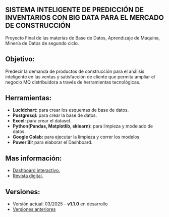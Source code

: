 ## SISTEMA INTELIGENTE DE PREDICCIÓN DE INVENTARIOS CON BIG DATA PARA EL MERCADO DE CONSTRUCCIÓN

Proyecto Final de las materias de Base de Datos, Aprendizaje de Maquina, Minería de Datos de segundo ciclo.

## Objetivo:

Predecir la demanda de productos de construcción para el análisis inteligente en las ventas y satisfacción de cliente que permita ampliar el negocio MQ distribuidora a través de herramientas tecnológicas.

## Herramientas:

- **Lucidchart:** para crear los esquemas de base de datos.
- **Postgresql:** para crear la base de datos.
- **Excel:** para crear el dataset.
- **Python(Pandas, Matplotlib, sklearn):** para limpieza y modelado de datos.
- **Google Colab:** para ejecutar la limpieza y correr los modelos.
- **Power BI:** para elaborar el Dashboard.

## Mas información:

- [Dashboard interactivo.](https://app.powerbi.com/view?r=eyJrIjoiZGFiMTg4ODAtZGQ0ZS00MDhhLTkyNWYtYjkwYjQ4ZTllMTQxIiwidCI6IjI1NzM5YzY1LWM3OWYtNDAxYy1iYWIwLWQ3NTVlOTBhNjY2MiIsImMiOjR9)
- [Revista digital.](https://mqdistribuidora.my.canva.site/)


## Versiones:

- Versión actual: 03/2025 - **v1.1.0** en desarrollo
- [Versiones anteriores](https://github.com/csvminer/practicas-basicas/tree/main/MQVersiones)
